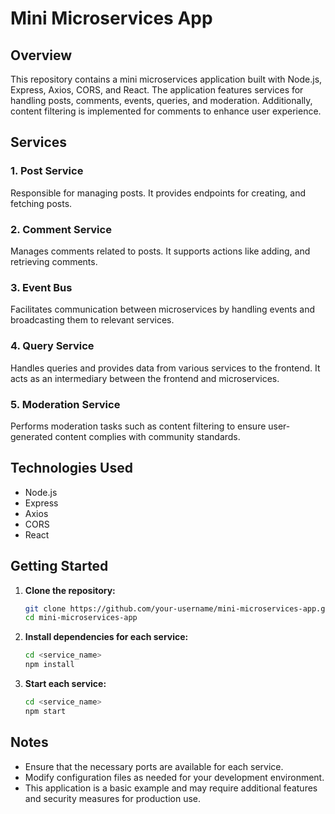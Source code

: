 # Mini Microservices App

## Overview

This repository contains a mini microservices application built with Node.js, Express, Axios, CORS, and React. The application features services for handling posts, comments, events, queries, and moderation. Additionally, content filtering is implemented for comments to enhance user experience.

## Services

### 1. Post Service

Responsible for managing posts. It provides endpoints for creating, and fetching posts.

### 2. Comment Service

Manages comments related to posts. It supports actions like adding, and retrieving comments.

### 3. Event Bus

Facilitates communication between microservices by handling events and broadcasting them to relevant services.

### 4. Query Service

Handles queries and provides data from various services to the frontend. It acts as an intermediary between the frontend and microservices.

### 5. Moderation Service

Performs moderation tasks such as content filtering to ensure user-generated content complies with community standards.

## Technologies Used

- Node.js
- Express
- Axios
- CORS
- React

## Getting Started

1. **Clone the repository:**

   ```bash
   git clone https://github.com/your-username/mini-microservices-app.git
   cd mini-microservices-app
   ```
2. **Install dependencies for each service:**
   ```bash
   cd <service_name>
   npm install
   ```
3. **Start each service:**
   ```bash
   cd <service_name>
   npm start
   ```
## Notes
- Ensure that the necessary ports are available for each service.
- Modify configuration files as needed for your development environment.
- This application is a basic example and may require additional features and security measures for production use.
